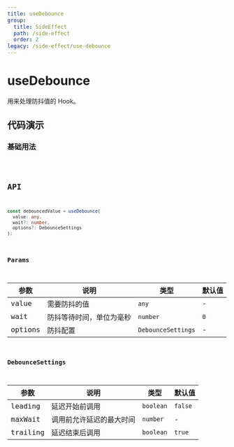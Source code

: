 ```yaml
---
title: useDebounce
group:
  title: SideEffect
  path: /side-effect
  order: 2
legacy: /side-effect/use-debounce
---
```


# useDebounce

用来处理防抖值的 Hook。

## 代码演示

### 基础用法

<code src="./demos/Demo1.tsx" />

## API

```typescript
const debouncedValue = useDebounce(
  value: any,
  wait?: number,
  options?: DebounceSettings
);
```

### Params

| 参数    | 说明                     | 类型               | 默认值 |
| ------- | ------------------------ | ------------------ | ------ |
| value   | 需要防抖的值             | `any`              | -      |
| wait    | 防抖等待时间，单位为毫秒 | `number`           | `0`    |
| options | 防抖配置                 | `DebounceSettings` | -      |

### DebounceSettings

| 参数     | 说明                     | 类型      | 默认值  |
| -------- | ------------------------ | --------- | ------- |
| leading  | 延迟开始前调用           | `boolean` | `false` |
| maxWait  | 调用前允许延迟的最大时间 | `number`  | -       |
| trailing | 延迟结束后调用           | `boolean` | `true`  |
